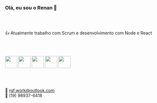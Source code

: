 ### Olá, eu sou o Renan 👋

</br></br>

:thumbsup: Atualmente trabalho com Scrum e desenvolvimento com Node e React

</br></br>

<img src="https://cdn.jsdelivr.net/gh/devicons/devicon/icons/javascript/javascript-plain.svg" width="40px" height="40px"/> <img src="https://cdn.jsdelivr.net/gh/devicons/devicon/icons/nodejs/nodejs-original.svg" width="40px" height="40px"/> <img src="https://cdn.jsdelivr.net/gh/devicons/devicon/icons/react/react-original.svg" width="40px" height="40px"/> <img src="https://cdn.jsdelivr.net/gh/devicons/devicon/icons/php/php-plain.svg" width="40px" height="40px"/> <img src="https://cdn.jsdelivr.net/gh/devicons/devicon/icons/wordpress/wordpress-plain.svg" width="40px" height="40px"/>
          
          
          
</br></br>     

:email: rgf.work@outlook.com
</br>
:iphone: (19) 98937-6418

